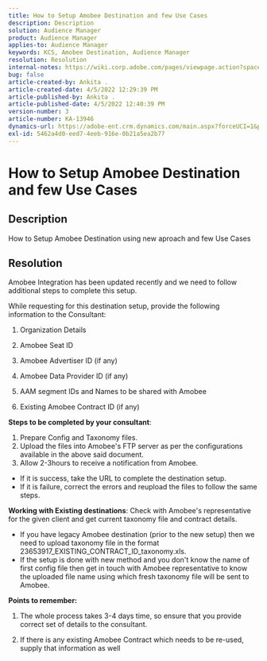 ```yaml
---
title: How to Setup Amobee Destination and few Use Cases
description: Description
solution: Audience Manager
product: Audience Manager
applies-to: Audience Manager
keywords: KCS, Amobee Destination, Audience Manager
resolution: Resolution
internal-notes: https://wiki.corp.adobe.com/pages/viewpage.action?spaceKey=MCPI&title=Turn+Amobee+-+AAM+Destination
bug: false
article-created-by: Ankita .
article-created-date: 4/5/2022 12:29:39 PM
article-published-by: Ankita .
article-published-date: 4/5/2022 12:40:39 PM
version-number: 3
article-number: KA-13946
dynamics-url: https://adobe-ent.crm.dynamics.com/main.aspx?forceUCI=1&pagetype=entityrecord&etn=knowledgearticle&id=fd273b0a-dcb4-ec11-983f-000d3a5d0e57
exl-id: 5462a4d0-eed7-4eeb-916e-0b21a5ea2b77
---
```

# How to Setup Amobee Destination and few Use Cases

## Description


How to Setup Amobee Destination using new aproach and few Use Cases


## Resolution


Amobee Integration has been updated recently and we need to follow additional steps to complete this setup.

While requesting for this destination setup, provide the following information to the Consultant:

1. Organization Details

2. Amobee Seat ID

3. Amobee Advertiser ID (if any)

4. Amobee Data Provider ID (if any)

5. AAM segment IDs and Names to be shared with Amobee

6. Existing Amobee Contract ID (if any)

<b>Steps to be completed by your consultant</b>:

1. Prepare Config and Taxonomy files.
2. Upload the files into Amobee's FTP server as per the configurations available in the above said document.
3. Allow 2-3hours to receive a notification from Amobee.


- If it is success, take the URL to complete the destination setup.
- If it is failure, correct the errors and reupload the files to follow the same steps.


<b>Working with Existing destinations</b>: Check with Amobee's representative for the given client and get current taxonomy file and contract details.

- If you have legacy Amobee destination (prior to the new setup) then we need to upload taxonomy file in the format 23653917_EXISTING_CONTRACT_ID_taxonomy.xls.
- If the setup is done with new method and you don't know the name of first config file then get in touch with Amobee representative to know the uploaded file name using which fresh taxonomy file will be sent to Amobee.


<b>Points to remember:</b>

1. The whole process takes 3-4 days time, so ensure that you provide correct set of details to the consultant.

2. If there is any existing Amobee Contract which needs to be re-used, supply that information as well

